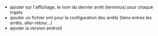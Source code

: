 - ajouter sur l'affichage, le nom du dernier arrêt (terminus) pour chaque trajets
- ajouter un fichier xml pour la configuration des arrêts (liens entres les arrêts, aller-retour...)
- ajouter la version android
